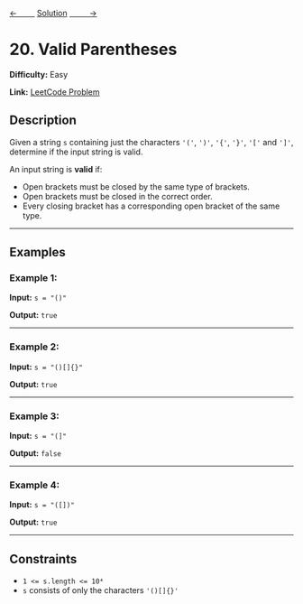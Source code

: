 [<-&nbsp;&nbsp;&nbsp;&nbsp;&nbsp;&nbsp;&nbsp;&nbsp;](../283.%20Move%20Zeroes/statement.md)
[Solution](20.%20Valid%20Parentheses/solution.js)
[&nbsp;&nbsp;&nbsp;&nbsp;&nbsp;&nbsp;&nbsp;&nbsp; ->](../739.%20Daily%20Temperatures/statement.md)

# 20. Valid Parentheses

**Difficulty:** Easy

**Link:** [LeetCode Problem](https://leetcode.com/problems/valid-parentheses/)

## Description

Given a string `s` containing just the characters `'('`, `')'`, `'{'`, `'}'`, `'['` and `']'`, determine if the input string is valid.

An input string is **valid** if:

- Open brackets must be closed by the same type of brackets.
- Open brackets must be closed in the correct order.
- Every closing bracket has a corresponding open bracket of the same type.

---

## Examples

### Example 1:

**Input:**
`s = "()"`

**Output:**
`true`

---

### Example 2:

**Input:**
`s = "()[]{}"`

**Output:**
`true`

---

### Example 3:

**Input:**
`s = "(]"`

**Output:**
`false`

---

### Example 4:

**Input:**
`s = "([])"`

**Output:**
`true`

---

## Constraints

- `1 <= s.length <= 10⁴`
- `s` consists of only the characters `'()[]{}'`
